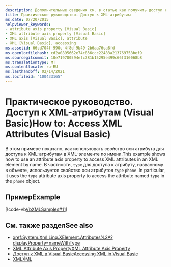 ```yaml
---
description: Дополнительные сведения см. в статье как получить доступ к XML-атрибутам (Visual Basic)
title: Практическое руководство. Доступ к XML-атрибутам
ms.date: 07/20/2015
helpviewer_keywords:
- attribute axis property [Visual Basic]
- XML attribute axis property [Visual Basic]
- XML axis [Visual Basic], attribute
- XML [Visual Basic], accessing
ms.assetid: 66cd704f-990c-4f8d-9b49-2b6aa76ca8fd
ms.openlocfilehash: cd2a0895662e74c836ccc22483a213769758bef9
ms.sourcegitcommit: 10e719780594efc781b15295e499c66f316068b8
ms.translationtype: MT
ms.contentlocale: ru-RU
ms.lasthandoff: 02/14/2021
ms.locfileid: "100433165"
---
```

# <a name="how-to-access-xml-attributes-visual-basic"></a><span data-ttu-id="1f780-103">Практическое руководство. Доступ к XML-атрибутам (Visual Basic)</span><span class="sxs-lookup"><span data-stu-id="1f780-103">How to: Access XML Attributes (Visual Basic)</span></span>

<span data-ttu-id="1f780-104">В этом примере показано, как использовать свойство оси атрибута для доступа к XML-атрибутам в XML-элементе по имени.</span><span class="sxs-lookup"><span data-stu-id="1f780-104">This example shows how to use an attribute axis property to access XML attributes in an XML element by name.</span></span> <span data-ttu-id="1f780-105">В частности, `type` для доступа к атрибуту, названному в объекте, используется свойство оси атрибутов `type` `phone` .</span><span class="sxs-lookup"><span data-stu-id="1f780-105">In particular, it uses the `type` attribute axis property to access the attribute named `type` in the `phone` object.</span></span>  
  
## <a name="example"></a><span data-ttu-id="1f780-106">Пример</span><span class="sxs-lookup"><span data-stu-id="1f780-106">Example</span></span>  

 [!code-vb[VbXMLSamples#11](~/samples/snippets/visualbasic/VS_Snippets_VBCSharp/VbXMLSamples/VB/XMLSamples5.vb#11)]  
  
## <a name="see-also"></a><span data-ttu-id="1f780-107">См. также раздел</span><span class="sxs-lookup"><span data-stu-id="1f780-107">See also</span></span>

- <xref:System.Xml.Linq.XElement.Attributes%2A?displayProperty=nameWithType>
- [<span data-ttu-id="1f780-108">XML Attribute Axis Property</span><span class="sxs-lookup"><span data-stu-id="1f780-108">XML Attribute Axis Property</span></span>](../../../language-reference/xml-axis/xml-attribute-axis-property.md)
- [<span data-ttu-id="1f780-109">Доступ к XML в Visual Basic</span><span class="sxs-lookup"><span data-stu-id="1f780-109">Accessing XML in Visual Basic</span></span>](accessing-xml.md)
- [<span data-ttu-id="1f780-110">XML</span><span class="sxs-lookup"><span data-stu-id="1f780-110">XML</span></span>](index.md)
